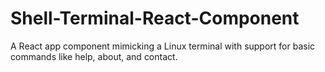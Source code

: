 # Shell-Terminal-React-Component
A React app component mimicking a Linux terminal with support for basic commands like help, about, and contact.
